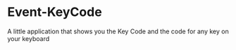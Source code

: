 # Event-KeyCode
A little application that shows you the  Key Code  and the code for any key on your keyboard
